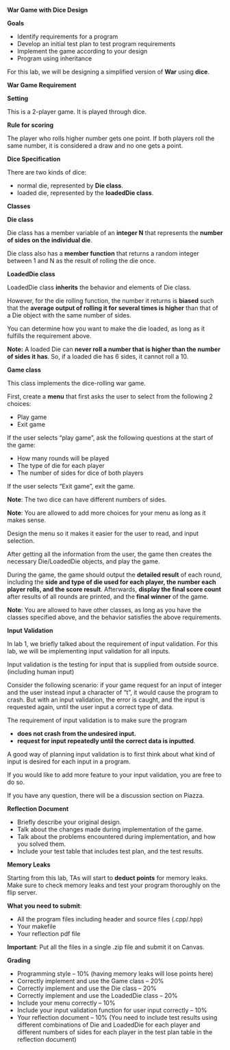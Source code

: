 **War Game with Dice Design**

**Goals**
* Identify requirements for a program
* Develop an initial test plan to test program requirements
* Implement the game according to your design
* Program using inheritance

For this lab, we will be designing a simplified version of **War** using **dice**.

**War Game Requirement**

**Setting**

This is a 2-player game. It is played through dice.

**Rule for scoring**

The player who rolls higher number gets one point. If both players roll the same number, it is considered a draw and no one gets a point.

**Dice Specification**

There are two kinds of dice:
* normal die, represented by **Die class**.
* loaded die, represented by the **loadedDie class**.

**Classes**

**Die class**

Die class has a member variable of an **integer N** that represents the **number of sides on the individual die**.

Die class also has a **member function** that returns a random integer between 1 and N as the result of rolling the die once.

**LoadedDie class**

LoadedDie class **inherits** the behavior and elements of Die class.

However, for the die rolling function, the number it returns is **biased** such that the **average output of rolling it for several times is higher** than that of a Die object with the same number of sides.

You can determine how you want to make the die loaded, as long as it fulfills the requirement above.

**Note:** A loaded Die can **never roll a number that is higher than the number of sides it has**. So, if a loaded die has 6 sides, it cannot roll a 10.

**Game class**

This class implements the dice-rolling war game.

First, create a **menu** that first asks the user to select from the following 2 choices:
* Play game
* Exit game

If the user selects “play game”, ask the following questions at the start of the game:
* How many rounds will be played
* The type of die for each player
* The number of sides for dice of both players

If the user selects “Exit game”, exit the game.

**Note**: The two dice can have different numbers of sides.

**Note**: You are allowed to add more choices for your menu as long as it makes sense.

Design the menu so it makes it easier for the user to read, and input selection.

After getting all the information from the user, the game then creates the necessary Die/LoadedDie objects, and play the game.

During the game, the game should output the **detailed result** of each round, including the **side and type of die used for each player, the number each player rolls, and the score result**. Afterwards, **display the final score count** after results of all rounds are printed, and the **final winner** of the game.

**Note**: You are allowed to have other classes, as long as you have the classes specified above, and the behavior satisfies the above requirements.

**Input Validation**

In lab 1, we briefly talked about the requirement of input validation. For this lab, we will be implementing input validation for all inputs.

Input validation is the testing for input that is supplied from outside source. (including human input)

Consider the following scenario: if your game request for an input of integer and the user instead input a character of “t”, it would cause the program to crash. But with an input validation, the error is caught, and the input is requested again, until the user input a correct type of data.

The requirement of input validation is to make sure the program
* **does not crash from the undesired input.**
* **request for input repeatedly until the correct data is inputted**.

A good way of planning input validation is to first think about what kind of input is desired for each input in a program.

If you would like to add more feature to your input validation, you are free to do so.

If you have any question, there will be a discussion section on Piazza.

**Reflection Document**
* Briefly describe your original design.
* Talk about the changes made during implementation of the game.
* Talk about the problems encountered during implementation, and how you solved them.
* Include your test table that includes test plan, and the test results.

**Memory Leaks**

Starting from this lab, TAs will start to **deduct points** for memory leaks. Make sure to check memory leaks and test your program thoroughly on the flip server.

**What you need to submit**:
* All the program files including header and source files (.cpp/.hpp)
* Your makefile
* Your reflection pdf file

**Important**: Put all the files in a single .zip file and submit it on Canvas.

**Grading**
* Programming style – 10% (having memory leaks will lose points here)
* Correctly implement and use the Game class – 20%
* Correctly implement and use the Die class – 20%
* Correctly implement and use the LoadedDie class – 20%
* Include your menu correctly – 10%
* Include your input validation function for user input correctly – 10%
* Your reflection document – 10% (You need to include test results using different combinations of Die and LoadedDie for each player and different numbers of sides for each player in the test plan table in the reflection document)
